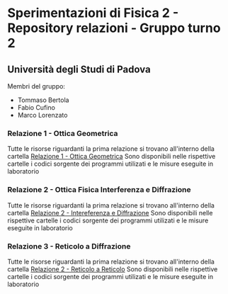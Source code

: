 # Sperimentazioni di Fisica 2 - Repository relazioni - Gruppo turno 2
## Università degli Studi di Padova

Membri del gruppo:
* Tommaso Bertola
* Fabio Cufino
* Marco Lorenzato

### Relazione 1 - Ottica Geometrica

Tutte le risorse riguardanti la prima relazione si trovano all'interno della cartella [Relazione 1 - Ottica Geometrica](https://github.com/Fabiocufino/Sperimentazioni_Fisica_2_public/tree/main/Relazione%201%20-%20Ottica%20Geometrica)
Sono disponibili nelle rispettive cartelle i codici sorgente dei programmi utilizati e le misure eseguite in laboratorio


### Relazione 2 - Ottica Fisica Interferenza e Diffrazione

Tutte le risorse riguardanti la prima relazione si trovano all'interno della cartella [Relazione 2 - Intereferenza e Diffrazione](https://github.com/Fabiocufino/Sperimentazioni_Fisica_2_public/tree/main/Relazione%202-Interferenza%20e%20Diffrazione)
Sono disponibili nelle rispettive cartelle i codici sorgente dei programmi utilizati e le misure eseguite in laboratorio


### Relazione 3 - Reticolo a Diffrazione

Tutte le risorse riguardanti la prima relazione si trovano all'interno della cartella [Relazione 2 - Reticolo a Reticolo](https://github.com/Fabiocufino/Sperimentazioni_Fisica_2_public/tree/main/Relazione%203-%20Spettrometro%20a%20Reticolo)
Sono disponibili nelle rispettive cartelle i codici sorgente dei programmi utilizati e le misure eseguite in laboratorio
